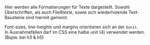 Hier werden alle Formatierungen für Texte dargestellt. Sowohl Überschriften, als auch Fließtexte, sowie sich wiederholende Text-Bausteine sind hiermit gemeint.

Font-sizes, line-heights und margins orientieren sich an der `$unit`.  
In Ausnahmefällen darf im CSS eine halbe unit (4) verwendet werden. (Bspw. bei h3 & h5)